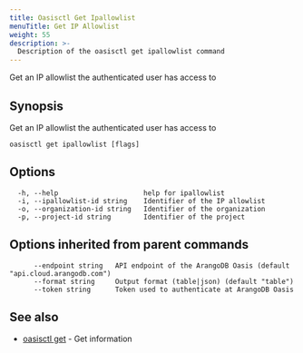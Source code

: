 ```yaml
---
title: Oasisctl Get Ipallowlist
menuTitle: Get IP Allowlist
weight: 55
description: >-
  Description of the oasisctl get ipallowlist command
---
```

Get an IP allowlist the authenticated user has access to

## Synopsis

Get an IP allowlist the authenticated user has access to

```
oasisctl get ipallowlist [flags]
```

## Options

```
  -h, --help                     help for ipallowlist
  -i, --ipallowlist-id string    Identifier of the IP allowlist
  -o, --organization-id string   Identifier of the organization
  -p, --project-id string        Identifier of the project
```

## Options inherited from parent commands

```
      --endpoint string   API endpoint of the ArangoDB Oasis (default "api.cloud.arangodb.com")
      --format string     Output format (table|json) (default "table")
      --token string      Token used to authenticate at ArangoDB Oasis
```

## See also

* [oasisctl get](_index.md)	 - Get information

